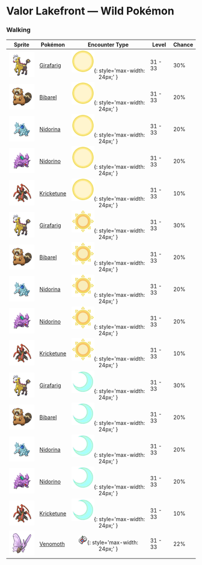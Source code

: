 # Valor Lakefront — Wild Pokémon

### Walking

| Sprite | Pokémon | Encounter Type | Level | Chance |
|:------:|---------|:--------------:|-------|--------|
| ![Girafarig](../../assets/sprites/girafarig/front.gif "Girafarig: The head on its tail contains a small brain. It can instinctively fight even while facing backward.") | [Girafarig](../../pokemon/girafarig.md/) | ![Morning](../../assets/encounter_types/morning.png "Morning"){: style='max-width: 24px;' } | 31 - 33 | 30% |
| ![Bibarel](../../assets/sprites/bibarel/front.gif "Bibarel: A river dammed by BIBAREL will never overflow its banks, which is appreciated by people nearby.") | [Bibarel](../../pokemon/bibarel.md/) | ![Morning](../../assets/encounter_types/morning.png "Morning"){: style='max-width: 24px;' } | 31 - 33 | 20% |
| ![Nidorina](../../assets/sprites/nidorina/front.gif "Nidorina: When it senses danger, it raises all the barbs on its body. These barbs grow slower than NIDORINO’s.") | [Nidorina](../../pokemon/nidorina.md/) | ![Morning](../../assets/encounter_types/morning.png "Morning"){: style='max-width: 24px;' } | 31 - 33 | 20% |
| ![Nidorino](../../assets/sprites/nidorino/front.gif "Nidorino: It has a violent disposition and stabs foes with its horn, which oozes poison upon impact.") | [Nidorino](../../pokemon/nidorino.md/) | ![Morning](../../assets/encounter_types/morning.png "Morning"){: style='max-width: 24px;' } | 31 - 33 | 20% |
| ![Kricketune](../../assets/sprites/kricketune/front.gif "Kricketune: There is a village that hosts a contest based on the amazingly variable cries of this Pokémon.") | [Kricketune](../../pokemon/kricketune.md/) | ![Morning](../../assets/encounter_types/morning.png "Morning"){: style='max-width: 24px;' } | 31 - 33 | 10% |
| ![Girafarig](../../assets/sprites/girafarig/front.gif "Girafarig: The head on its tail contains a small brain. It can instinctively fight even while facing backward.") | [Girafarig](../../pokemon/girafarig.md/) | ![Day](../../assets/encounter_types/day.png "Day"){: style='max-width: 24px;' } | 31 - 33 | 30% |
| ![Bibarel](../../assets/sprites/bibarel/front.gif "Bibarel: A river dammed by BIBAREL will never overflow its banks, which is appreciated by people nearby.") | [Bibarel](../../pokemon/bibarel.md/) | ![Day](../../assets/encounter_types/day.png "Day"){: style='max-width: 24px;' } | 31 - 33 | 20% |
| ![Nidorina](../../assets/sprites/nidorina/front.gif "Nidorina: When it senses danger, it raises all the barbs on its body. These barbs grow slower than NIDORINO’s.") | [Nidorina](../../pokemon/nidorina.md/) | ![Day](../../assets/encounter_types/day.png "Day"){: style='max-width: 24px;' } | 31 - 33 | 20% |
| ![Nidorino](../../assets/sprites/nidorino/front.gif "Nidorino: It has a violent disposition and stabs foes with its horn, which oozes poison upon impact.") | [Nidorino](../../pokemon/nidorino.md/) | ![Day](../../assets/encounter_types/day.png "Day"){: style='max-width: 24px;' } | 31 - 33 | 20% |
| ![Kricketune](../../assets/sprites/kricketune/front.gif "Kricketune: There is a village that hosts a contest based on the amazingly variable cries of this Pokémon.") | [Kricketune](../../pokemon/kricketune.md/) | ![Day](../../assets/encounter_types/day.png "Day"){: style='max-width: 24px;' } | 31 - 33 | 10% |
| ![Girafarig](../../assets/sprites/girafarig/front.gif "Girafarig: The head on its tail contains a small brain. It can instinctively fight even while facing backward.") | [Girafarig](../../pokemon/girafarig.md/) | ![Night](../../assets/encounter_types/night.png "Night"){: style='max-width: 24px;' } | 31 - 33 | 30% |
| ![Bibarel](../../assets/sprites/bibarel/front.gif "Bibarel: A river dammed by BIBAREL will never overflow its banks, which is appreciated by people nearby.") | [Bibarel](../../pokemon/bibarel.md/) | ![Night](../../assets/encounter_types/night.png "Night"){: style='max-width: 24px;' } | 31 - 33 | 20% |
| ![Nidorina](../../assets/sprites/nidorina/front.gif "Nidorina: When it senses danger, it raises all the barbs on its body. These barbs grow slower than NIDORINO’s.") | [Nidorina](../../pokemon/nidorina.md/) | ![Night](../../assets/encounter_types/night.png "Night"){: style='max-width: 24px;' } | 31 - 33 | 20% |
| ![Nidorino](../../assets/sprites/nidorino/front.gif "Nidorino: It has a violent disposition and stabs foes with its horn, which oozes poison upon impact.") | [Nidorino](../../pokemon/nidorino.md/) | ![Night](../../assets/encounter_types/night.png "Night"){: style='max-width: 24px;' } | 31 - 33 | 20% |
| ![Kricketune](../../assets/sprites/kricketune/front.gif "Kricketune: There is a village that hosts a contest based on the amazingly variable cries of this Pokémon.") | [Kricketune](../../pokemon/kricketune.md/) | ![Night](../../assets/encounter_types/night.png "Night"){: style='max-width: 24px;' } | 31 - 33 | 10% |
| ![Venomoth](../../assets/sprites/venomoth/front.gif "Venomoth: It flutters its wings to scatter dustlike scales. The scales leach toxins if they contact skin.") | [Venomoth](../../pokemon/venomoth.md/) | ![Poké Radar](../../assets/encounter_types/poke_radar.png "Poké Radar"){: style='max-width: 24px;' } | 31 - 33 | 22% |

